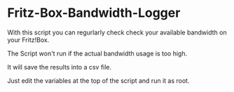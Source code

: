 # Fritz-Box-Bandwidth-Logger
With this script you can regurlarly check check your available bandwidth on your Fritz!Box.

The Script won't run if the actual bandwidth usage is too high.

It will save the results into a csv file.

Just edit the variables at the top of the script and run it as root.
